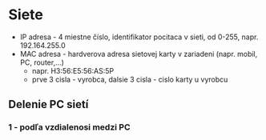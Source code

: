 # Siete
- IP adresa - 4 miestne číslo, identifikator pocitaca v sieti, od 0-255, napr. 192.164.255.0
- MAC adresa - hardverova adresa sietovej karty v zariadeni (napr. mobil, PC, router,...)
    - napr. H3:56:E5:56:AS:5P
    - prve 3 cisla - vyrobca, dalsie 3 cisla - cislo karty u vyrobcu
## Delenie PC sietí
### 1 - podľa vzdialenosi medzi PC